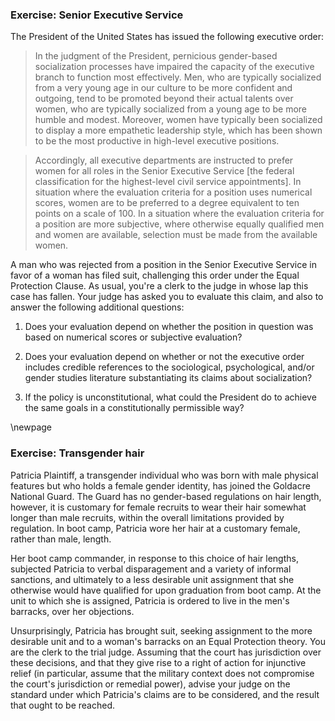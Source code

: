 ### Exercise: Senior Executive Service

The President of the United States has issued the following executive order:

> In the judgment of the President, pernicious gender-based socialization processes have impaired the capacity of the executive branch to function most effectively. Men, who are typically socialized from a very young age in our culture to be more confident and outgoing, tend to be promoted beyond their actual talents over women, who are typically socialized from a young age to be more humble and modest. Moreover, women have typically been socialized to display a more empathetic leadership style, which has been shown to be the most productive in high-level executive positions.

> Accordingly, all executive departments are instructed to prefer women for all roles in the Senior Executive Service [the federal classification for the highest-level civil service appointments]. In situation where the evaluation criteria for a position uses numerical scores, women are to be preferred to a degree equivalent to ten points on a scale of 100. In a situation where the evaluation criteria for a position are more subjective, where otherwise equally qualified men and women are available, selection must be made from the available women.

A man who was rejected from a position in the Senior Executive Service in favor of a woman has filed suit, challenging this order under the Equal Protection Clause. As usual, you're a clerk to the judge in whose lap this case has fallen. Your judge has asked you to evaluate this claim, and also to answer the following additional questions:

1. Does your evaluation depend on whether the position in question was based on numerical scores or subjective evaluation?

2. Does your evaluation depend on whether or not the executive order includes credible references to the sociological, psychological, and/or gender studies literature substantiating its claims about socialization?

3. If the policy is unconstitutional, what could the President do to achieve the same goals in a constitutionally permissible way?




\newpage

### Exercise: Transgender hair

Patricia Plaintiff, a transgender individual who was born with male physical features but who holds a female gender identity, has joined the Goldacre National Guard. The Guard has no gender-based regulations on hair length, however, it is customary for female recruits to wear their hair somewhat longer than male recruits, within the overall limitations provided by regulation. In boot camp, Patricia wore her hair at a customary female, rather than male, length.

Her boot camp commander, in response to this choice of hair lengths, subjected Patricia to verbal disparagement and a variety of informal sanctions, and ultimately to a less desirable unit assignment that she otherwise would have qualified for upon graduation from boot camp. At the unit to which she is assigned, Patricia is ordered to live in the men's barracks, over her objections.

Unsurprisingly, Patricia has brought suit, seeking assignment to the more desirable unit and to a woman's barracks on an Equal Protection theory. You are the clerk to the trial judge. Assuming that the court has jurisdiction over these decisions, and that they give rise to a right of action for injunctive relief (in particular, assume that the military context does not compromise the court's jurisdiction or remedial power), advise your judge on the standard under which Patricia's claims are to be considered, and the result that ought to be reached.


